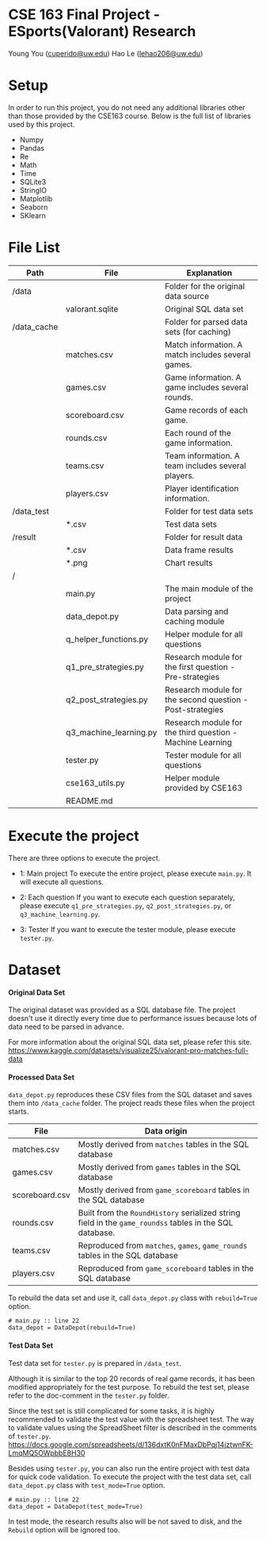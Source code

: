 # CSE 163 Final Project - ESports(Valorant) Research
Young You (cuperido@uw.edu)
Hao Le (lehao206@uw.edu)


# Setup
In order to run this project, you do not need any additional libraries other than those provided by the CSE163 course.
Below is the full list of libraries used by this project.

* Numpy
* Pandas
* Re
* Math
* Time
* SQLite3
* StringIO
* Matplotlib
* Seaborn
* SKlearn


# File List
| Path        | File                   | Explanation                                               |
|-------------|------------------------|-----------------------------------------------------------|
| /data       |                        | Folder for the original data source                       |
|             | valorant.sqlite        | Original SQL data set                                     |
| /data_cache |                        | Folder for parsed data sets (for caching)                 |
|             | matches.csv            | Match information. A match includes several games.        |
|             | games.csv              | Game information. A game includes several rounds.         |
|             | scoreboard.csv         | Game records of each game.                                |
|             | rounds.csv             | Each round of the game information.                       |
|             | teams.csv              | Team information. A team includes several players.        |
|             | players.csv            | Player identification information.                        |
| /data_test  |                        | Folder for test data sets                                 |
|             | *.csv                  | Test data sets                                            |
| /result     |                        | Folder for result data                                    |
|             | *.csv                  | Data frame results                                        |
|             | *.png                  | Chart results                                             |
| /           |                        |                                                           |
|             | main.py                | The main module of the project                            |
|             | data_depot.py          | Data parsing and caching module                           |
|             | q_helper_functions.py  | Helper module for all questions                           |
|             | q1_pre_strategies.py   | Research module for the first question - Pre-strategies   |
|             | q2_post_strategies.py  | Research module for the second question - Post-strategies |
|             | q3_machine_learning.py | Research module for the third question - Machine Learning |
|             | tester.py              | Tester module for all questions                           |
|             | cse163_utils.py        | Helper module provided by CSE163                          |
|             | README.md              |                                                           |


# Execute the project
There are three options to execute the project.

* 1: Main project
To execute the entire project, please execute `main.py`. It will execute all questions.

* 2: Each question
If you want to execute each question separately, please execute `q1_pre_strategies.py`, `q2_post_strategies.py`, or `q3_machine_learning.py`.

* 3: Tester
If you want to execute the tester module, please execute `tester.py`.


# Dataset

#### Original Data Set
The original dataset was provided as a SQL database file.
The project doesn't use it directly every time due to performance issues because lots of data need to be parsed in advance. 

For more information about the original SQL data set, please refer this site.
https://www.kaggle.com/datasets/visualize25/valorant-pro-matches-full-data


#### Processed Data Set
`data_depot.py` reproduces these CSV files from the SQL dataset and saves them into `/data_cache` folder.
The project reads these files when the project starts.

| File           | Data origin                                                                                           |
|----------------|-------------------------------------------------------------------------------------------------------|
| matches.csv    | Mostly derived from `matches` tables in the SQL database                                              |
| games.csv      | Mostly derived from `games` tables in the SQL database                                                |
| scoreboard.csv | Mostly derived from `game_scoreboard` tables in the SQL database                                      |
| rounds.csv     | Built from the `RoundHistory` serialized string field in the `game_roundss` tables in the SQL database. |
| teams.csv      | Reproduced from `matches`, `games`, `game_rounds` tables in the SQL database                          |
| players.csv    | Reproduced from `game_scoreboard` tables in the SQL database                                          |

To rebuild the data set and use it, call `data_depot.py` class with `rebuild=True` option.

    # main.py :: line 22
    data_depot = DataDepot(rebuild=True)


#### Test Data Set
Test data set for `tester.py` is prepared in `/data_test`.

Although it is similar to the top 20 records of real game records, it has been modified appropriately for the test purpose.
To rebuild the test set, please refer to the doc-comment in the `tester.py` folder.

Since the test set is still complicated for some tasks, it is highly recommended to validate the test value with the spreadsheet test.
The way to validate values using the SpreadSheet filter is described in the comments of `tester.py`.
https://docs.google.com/spreadsheets/d/136dxtK0nFMaxDbPqj14jztwnFK-LmqMQ5OWpbbE8H30

Besides using `tester.py`, you can also run the entire project with test data for quick code validation.
To execute the project with the test data set, call `data_depot.py` class with `test_mode=True` option.

    # main.py :: line 22
    data_depot = DataDepot(test_mode=True)

In test mode, the research results also will be not saved to disk, and the `Rebuild` option will be ignored too.
